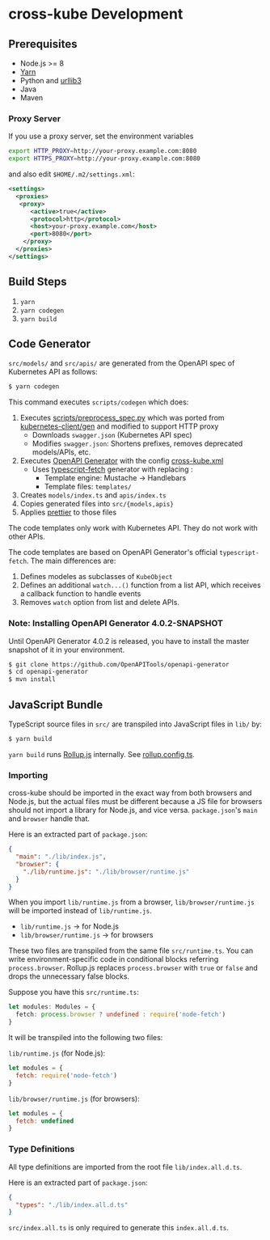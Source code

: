 # cross-kube Development

## Prerequisites

* Node.js >= 8
* [Yarn](https://yarnpkg.com/)
* Python and [urllib3](https://urllib3.readthedocs.io/en/latest/)
* Java
* Maven

### Proxy Server

If you use a proxy server, set the environment variables

```sh
export HTTP_PROXY=http://your-proxy.example.com:8080
export HTTPS_PROXY=http://your-proxy.example.com:8080
```

and also edit `$HOME/.m2/settings.xml`:

```xml
<settings>
  <proxies>
   <proxy>
      <active>true</active>
      <protocol>http</protocol>
      <host>your-proxy.example.com</host>
      <port>8080</port>
    </proxy>
  </proxies>
</settings>
```

## Build Steps

1. `yarn`
2. `yarn codegen`
3. `yarn build`

## Code Generator

`src/models/` and `src/apis/` are generated from the OpenAPI spec of Kubernetes API as follows:

```sh
$ yarn codegen
```

This command executes `scripts/codegen` which does:

1. Executes [scripts/preprocess_spec.py](scripts/preprocess_spec.py) which was ported from [kubernetes-client/gen](https://github.com/kubernetes-client/gen/tree/master/openapi) and modified to support HTTP proxy
    * Downloads `swagger.json` (Kubernetes API spec)
    * Modifies `swagger.json`: Shortens prefixes, removes deprecated models/APIs, etc.
2. Executes [OpenAPI Generator](https://github.com/OpenAPITools/openapi-generator) with the config [cross-kube.xml](cross-kube.xml)
    * Uses [typescript-fetch](https://github.com/OpenAPITools/openapi-generator/blob/master/docs/generators/typescript-fetch.md) generator with replacing :
      * Template engine: Mustache -> Handlebars
      * Template files: `templates/`
3. Creates `models/index.ts` and `apis/index.ts`
4. Copies generated files into `src/{models,apis}`
5. Applies [prettier](https://prettier.io/) to those files

The code templates only work with Kubernetes API. They do not work with other APIs.

The code templates are based on OpenAPI Generator's official `typescript-fetch`. The main differences are:

1. Defines modeles as subclasses of `KubeObject`
2. Defines an additional `watch...()` function from a list API, which receives a callback function to handle events
3. Removes `watch` option from list and delete APIs.

### Note: Installing OpenAPI Generator 4.0.2-SNAPSHOT

Until OpenAPI Generator 4.0.2 is released, you have to install the master snapshot of it in your environment.

```sh
$ git clone https://github.com/OpenAPITools/openapi-generator
$ cd openapi-generator
$ mvn install
```

## JavaScript Bundle

TypeScript source files in `src/` are transpiled into JavaScript files in `lib/` by:

```sh
$ yarn build
```

`yarn build` runs [Rollup.js](https://rollupjs.org/) internally. See [rollup.config.ts](rollup.config.ts).

### Importing

cross-kube should be imported in the exact way from both browsers and Node.js, but the actual files must be different because a JS file for browsers should not import a library for Node.js, and vice versa. `package.json`'s `main` and `browser` handle that.

Here is an extracted part of `package.json`:

```json
{
  "main": "./lib/index.js",
  "browser": {
    "./lib/runtime.js": "./lib/browser/runtime.js"
  }
}
```

When you import `lib/runtime.js` from a browser, `lib/browser/runtime.js` will be imported instead of `lib/runtime.js`.

* `lib/runtime.js` -> for Node.js
* `lib/browser/runtime.js` -> for browsers

These two files are transpiled from the same file `src/runtime.ts`. You can write environment-specific code in conditional blocks referring `process.browser`. Rollup.js replaces `process.browser` with `true` or `false` and drops the unnecessary false blocks.

Suppose you have this `src/runtime.ts`:

```ts
let modules: Modules = {
  fetch: process.browser ? undefined : require('node-fetch')
}
```

It will be transpiled into the following two files:

`lib/runtime.js` (for Node.js):

```js
let modules = {
  fetch: require('node-fetch')
}
```

`lib/browser/runtime.js` (for browsers):

```js
let modules = {
  fetch: undefined
}
```

### Type Definitions

All type definitions are imported from the root file `lib/index.all.d.ts`.

Here is an extracted part of `package.json`:

```json
{
  "types": "./lib/index.all.d.ts"
}
```

`src/index.all.ts` is only required to generate this `index.all.d.ts`.
